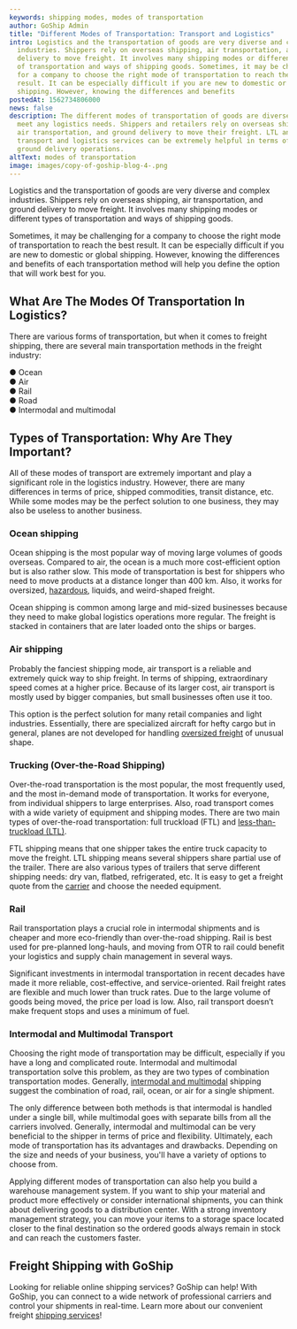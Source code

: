 ```yaml
---
keywords: shipping modes, modes of transportation
author: GoShip Admin
title: "Different Modes of Transportation: Transport and Logistics"
intro: Logistics and the transportation of goods are very diverse and complex
  industries. Shippers rely on overseas shipping, air transportation, and ground
  delivery to move freight. It involves many shipping modes or different types
  of transportation and ways of shipping goods. Sometimes, it may be challenging
  for a company to choose the right mode of transportation to reach the best
  result. It can be especially difficult if you are new to domestic or global
  shipping. However, knowing the differences and benefits
postedAt: 1562734806000
news: false
description: The different modes of transportation of goods are diverse and can
  meet any logistics needs. Shippers and retailers rely on overseas shipping,
  air transportation, and ground delivery to move their freight. LTL and FTL
  transport and logistics services can be extremely helpful in terms of your
  ground delivery operations.
altText: modes of transportation
image: images/copy-of-goship-blog-4-.png
---
```

Logistics and the transportation of goods are very diverse and complex industries. Shippers rely on overseas shipping, air transportation, and ground delivery to move freight. It involves many shipping modes or different types of transportation and ways of shipping goods. 

Sometimes, it may be challenging for a company to choose the right mode of transportation to reach the best result. It can be especially difficult if you are new to domestic or global shipping. However, knowing the differences and benefits of each transportation method will help you define the option that will work best for you.

## What Are The Modes Of Transportation In Logistics?

There are various forms of transportation, but when it comes to freight shipping, there are several main transportation methods in the freight industry: 

● Ocean \
● Air \
● Rail \
● Road \
● Intermodal and multimodal

## Types of Transportation: Why Are They Important?

All of these modes of transport are extremely important and play a significant role in the logistics industry. However, there are many differences in terms of price, shipped commodities, transit distance, etc. While some modes may be the perfect solution to one business, they may also be useless to another business.

### Ocean shipping

Ocean shipping is the most popular way of moving large volumes of goods overseas. Compared to air, the ocean is a much more cost-efficient option but is also rather slow. This mode of transportation is best for shippers who need to move products at a distance longer than 400 km. Also, it works for oversized, [hazardous](https://www.goship.com/posts/how-to-ship-hazardous-materials-a-guide-to-hazmat-shipping), liquids, and weird-shaped freight. 

Ocean shipping is common among large and mid-sized businesses because they need to make global logistics operations more regular. The freight is stacked in containers that are later loaded onto the ships or barges.

### Air shipping

Probably the fanciest shipping mode, air transport is a reliable and extremely quick way to ship freight. In terms of shipping, extraordinary speed comes at a higher price. Because of its larger cost, air transport is mostly used by bigger companies, but small businesses often use it too. 

This option is the perfect solution for many retail companies and light industries. Essentially, there are specialized aircraft for hefty cargo but in general, planes are not developed for handling [oversized freight](https://www.goship.com/shipping-services/large-item-shipping) of unusual shape.

### Trucking (Over-the-Road Shipping)

Over-the-road transportation is the most popular, the most frequently used, and the most in-demand mode of transportation. It works for everyone, from individual shippers to large enterprises. Also, road transport comes with a wide variety of equipment and shipping modes. There are two main types of over-the-road transportation: full truckload (FTL) and [less-than-truckload (LTL)](https://www.goship.com/blog/ltl-freight-shipping-for-beginners/). 

FTL shipping means that one shipper takes the entire truck capacity to move the freight. LTL shipping means several shippers share partial use of the trailer. There are also various types of trailers that serve different shipping needs: dry van, flatbed, refrigerated, etc. It is easy to get a freight quote from the [carrier](https://www.goship.com/blog/how-to-choose-the-right-ltl-carriers/) and choose the needed equipment.

### Rail

Rail transportation plays a crucial role in intermodal shipments and is cheaper and more eco-friendly than over-the-road shipping. Rail is best used for pre-planned long-hauls, and moving from OTR to rail could benefit your logistics and supply chain management in several ways. 

Significant investments in intermodal transportation in recent decades have made it more reliable, cost-effective, and service-oriented. Rail freight rates are flexible and much lower than truck rates. Due to the large volume of goods being moved, the price per load is low. Also, rail transport doesn’t make frequent stops and uses a minimum of fuel.

### Intermodal and Multimodal Transport

Choosing the right mode of transportation may be difficult, especially if you have a long and complicated route. Intermodal and multimodal transportation solve this problem, as they are two types of combination transportation modes. Generally, [intermodal and multimodal](https://www.plslogistics.com/modes/intermodal-shipping) shipping suggest the combination of road, rail, ocean, or air for a single shipment. 

The only difference between both methods is that intermodal is handled under a single bill, while multimodal goes with separate bills from all the carriers involved. Generally, intermodal and multimodal can be very beneficial to the shipper in terms of price and flexibility. Ultimately, each mode of transportation has its advantages and drawbacks. Depending on the size and needs of your business, you'll have a variety of options to choose from.



Applying different modes of transportation can also help you build a warehouse management system. If you want to ship your material and product more effectively or consider international shipments, you can think about delivering goods to a distribution center. With a strong inventory management strategy, you can move your items to a storage space located closer to the final destination so the ordered goods always remain in stock and can reach the customers faster.

## Freight Shipping with GoShip

Looking for reliable online shipping services? GoShip can help! With GoShip, you can connect to a wide network of professional carriers and control your shipments in real-time. Learn more about our convenient freight [shipping services](https://www.goship.com/shipping-services/)!
